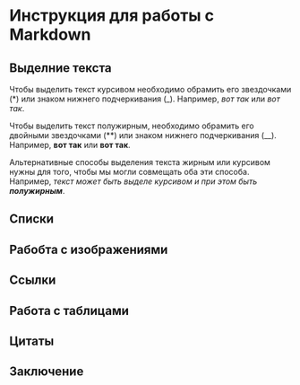 # Инструкция для работы с Markdown

## Выделние текста

Чтобы выделить текст курсивом необходимо обрамить его звездочками (*) или знаком нижнего подчеркивания (_). Например, *вот так* или _вот так_.

Чтобы выделить текст полужирным, необходимо обрамить его двойными звездочками (**) или знаком нижнего подчеркивания (__). Например, **вот так** или __вот так__.

Альтернативные способы выделения текста жирным или курсивом нужны для того, чтобы мы могли совмещать оба эти способа.
Например, _текст может быть выделе курсивом и при этом быть **полужирным**_.

## Списки

## Рабобта с изображениями

## Ссылки

## Работа с таблицами

## Цитаты

## Заключение